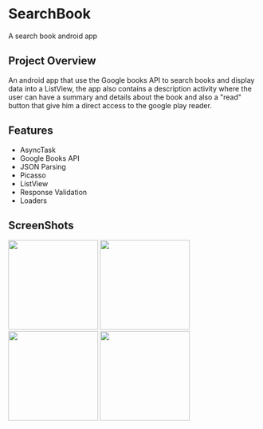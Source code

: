# SearchBook
A search book android app

## Project Overview

An android app that use the Google books API to search books and display data into a ListView, the app also contains a description activity where the user can have a summary and details about the book and also a "read" button that give him a direct access to the google play reader.

## Features

- AsyncTask
- Google Books API
- JSON Parsing
- Picasso
- ListView
- Response Validation
- Loaders

## ScreenShots

<p float="left">
  <img src="https://user-images.githubusercontent.com/44711173/58520760-5baad080-8187-11e9-860e-8b2769f6fa8d.png" width="180" />
  <img src="https://user-images.githubusercontent.com/44711173/58520821-b17f7880-8187-11e9-8091-32e509aa57bd.png" width="180" /> 
  <img src="https://user-images.githubusercontent.com/44711173/58520828-ba704a00-8187-11e9-84d9-6031a40f5135.png" width="180" />
  <img src="https://user-images.githubusercontent.com/44711173/58520841-c3611b80-8187-11e9-8b08-fc4c07d2f6de.png" width="180" />
</p>
